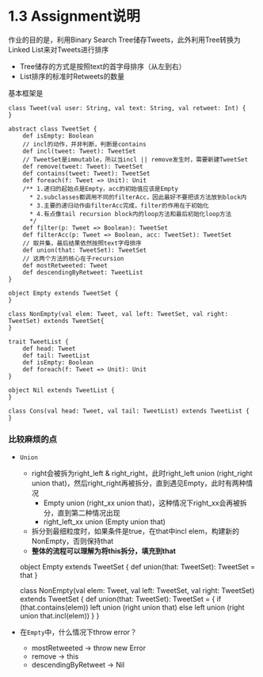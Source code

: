 1.3 Assignment说明
===

作业的目的是，利用Binary Search Tree储存Tweets，此外利用Tree转换为Linked List来对Tweets进行排序

* Tree储存的方式是按照text的首字母排序（从左到右）
* List排序的标准时Retweets的数量

基本框架是

	class Tweet(val user: String, val text: String, val retweet: Int) {
	}
	
	abstract class TweetSet {
		def isEmpty: Boolean
		// incl的动作，并非判断，判断是contains
		def incl(tweet: Tweet): TweetSet
		// TweetSet是immutable，所以当incl || remove发生时，需要新建TweetSet
		def remove(tweet: Tweet): TweetSet
		def contains(tweet: Tweet): TweetSet
		def foreach(f: Tweet => Unit): Unit
		/** 1.递归的起始点是Empty，acc的初始值应该是Empty
		  * 2.subclasses都调用不同的filterAcc，因此最好不要把该方法放到block内
		  * 3.主要的递归动作由filterAcc完成，filter的作用在于初始化
		  * 4.有点像tail recursion block内的loop方法和最后初始化loop方法
		  */
		def filter(p: Tweet => Boolean): TweetSet
		def filterAcc(p: Tweet => Boolean, acc: TweetSet): TweetSet
		// 取并集，最后结果依然按照text字母排序
		def union(that: TweetSet): TweetSet
		// 这两个方法的核心在于recursion
		def mostRetweeted: Tweet
		def descendingByRetweet: TweetList
	}
	
	object Empty extends TweetSet {
	}
	
	class NonEmpty(val elem: Tweet, val left: TweetSet, val right: TweetSet) extends TweetSet{
	}
	
	trait TweetList {
		def head: Tweet
		def tail: TweetList
		def isEmpty: Boolean
		def foreach(f: Tweet => Unit): Unit
	}
	
	object Nil extends TweetList {
	}
	
	class Cons(val head: Tweet, val tail: TweetList) extends TweetList {
	}

### 比较麻烦的点

* `Union`
	+ right会被拆为right_left & right_right，此时right_left union (right_right union that)，然后right_right再被拆分，直到遇见Empty，此时有两种情况
		+ Empty union (right_xx union that)，这种情况下right_xx会再被拆分，直到第二种情况出现
		+ right_left_xx union (Empty union that)
	+ 拆分到最细粒度时，如果条件是true，在that中incl elem，构建新的NonEmpty，否则保持that
	+ **整体的流程可以理解为将this拆分，填充到that**


	object Empty extends TweetSet {
		def union(that: TweetSet): TweetSet = that
	}
	
	class NonEmpty(val elem: Tweet, val left: TweetSet, val right: TweetSet) extends TweetSet {
		def union(that: TweetSet): TweetSet = {
			if (that.contains(elem))
				left union (right union that)
			else
				left union (right union that.incl(elem)) 
		}
	}
	
* 在`Empty`中，什么情况下throw error？
	+ mostRetweeted -> throw new Error
	+ remove -> this
	+ descendingByRetweet -> Nil